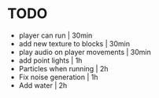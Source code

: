 # TODO

- player can run | 30min
- add new texture to blocks | 30min
- play audio on player movements | 30min
- add point lights | 1h
- Particles when running | 2h
- Fix noise generation | 1h
- Add water | 2h
